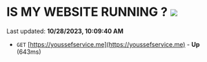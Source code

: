 # IS MY WEBSITE RUNNING ? [![](https://img.shields.io/static/v1?label=Sponsor&message=%E2%9D%A4&logo=GitHub&color=%23fe8e86)](https://github.com/sponsors/<username>)

Last updated: **10/28/2023, 10:09:40 AM**

- `GET` [https://youssefservice.me](https://youssefservice.me) - **Up** (643ms)
